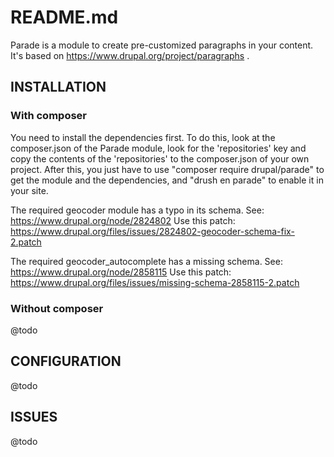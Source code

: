 # README.md

Parade is a module to create pre-customized paragraphs in your content.
It's based on https://www.drupal.org/project/paragraphs .

## INSTALLATION
### With composer
You need to install the dependencies first. To do this,
look at the composer.json of the Parade module,
look for the 'repositories' key and copy the contents
of the 'repositories' to the composer.json of your own project.
After this, you just have to use "composer require drupal/parade"
to get the module and the dependencies,
and "drush en parade" to enable it in your site.


The required geocoder module has a typo in its schema.
See: https://www.drupal.org/node/2824802
Use this patch: https://www.drupal.org/files/issues/2824802-geocoder-schema-fix-2.patch

The required geocoder_autocomplete has a missing schema.
See: https://www.drupal.org/node/2858115
Use this patch: https://www.drupal.org/files/issues/missing-schema-2858115-2.patch

### Without composer
@todo


## CONFIGURATION

@todo

## ISSUES

@todo


